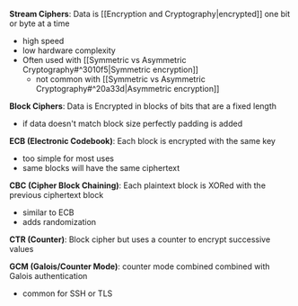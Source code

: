 **Stream Ciphers**: 
Data is [[Encryption and Cryptography|encrypted]] one bit or byte at a time
- high speed
- low hardware complexity 
- Often used with [[Symmetric vs Asymmetric Cryptography#^3010f5|Symmetric encryption]]
	- not common with [[Symmetric vs Asymmetric Cryptography#^20a33d|Asymmetric encryption]] 

**Block Ciphers**: 
Data is Encrypted in blocks of bits that are a fixed length
- if data doesn't match block size perfectly padding is added 

**ECB (Electronic Codebook)**: 
Each block is encrypted with the same key
- too simple for most uses
- same blocks will have the same ciphertext

**CBC (Cipher Block Chaining)**: 
Each plaintext block is XORed with the previous ciphertext block
- similar to ECB
- adds randomization 

**CTR (Counter)**: 
Block cipher but uses a counter to encrypt successive values 


**GCM (Galois/Counter Mode)**:
counter mode combined combined with Galois authentication 
- common for SSH or TLS